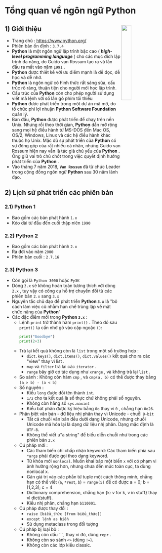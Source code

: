 # Tổng quan về ngôn ngữ Python
## **1) Giới thiệu** <img src=https://i.imgur.com/obaHj2d.png width=25% align=right>
- Trang chủ : https://www.python.org/
- Phiên bản ổn định : `3.7.4`
- **Python** là một ngôn ngữ lập trình bậc cao ( ***high-level programming language*** ) cho các mục đích lập trình đa năng, do Guido van Rossum tạo ra và lần đầu ra mắt vào năm `1991` .
- **Python** được thiết kế với ưu điểm mạnh là dễ đọc, dễ học và dễ nhớ.
- **Python** là ngôn ngữ có hình thức rất sáng sủa, cấu trúc rõ ràng, thuận tiện cho người mới học lập trình. 
- Cấu trúc của **Python** còn cho phép người sử dụng viết mã lệnh với số lần gõ phím tối thiểu
- **Python** được phát triển trong một dự án mã mở, do tổ chức phi lợi nhuận **Python Software Foundation** quản lý.
- Ban đầu, **Python** được phát triển để chạy trên nền Unix. Nhưng rồi theo thời gian, **Python** dần mở rộng sang mọi hệ điều hành từ MS-DOS đến Mac OS, OS/2, Windows, Linux và các hệ điều hành khác thuộc họ Unix. Mặc dù sự phát triển của **Python** có sự đóng góp của rất nhiều cá nhân, nhưng Guido van Rossum hiện nay vẫn là tác giả chủ yếu của **Python** . Ông giữ vai trò chủ chốt trong việc quyết định hướng phát triển của **Python** .
- Vào tháng 7 năm 2018, **`Van Rossum`** đã từ chức Leader trong cộng đồng ngôn ngữ **Python** sau 30 năm lãnh đạo.
## **2) Lịch sử phát triển các phiên bản**
### **2.1) Python 1**
- Bao gồm các bản phát hành `1.x`
- Kéo dài từ đầu đến cuối thập niên `1990`
### **2.2) Python 2**
- Bao gồm các bản phát hành `2.x`
- Ra đời vào năm `2000`
- Phiên bản cuối : `2.7.16`
### **2.3) Python 3**
- Còn gọi là `Python 3000` hoặc `Py3K`
- Dòng `3.x` sẽ không hoàn toàn tương thích với dòng `2.x` , tuy vậy có công cụ hỗ trợ chuyển đổi từ các phiên bản `2.x` sang `3.x`
- Nguyên tắc chủ đạo để phát triển **Python `3.x`** là "bỏ cách làm việc cũ nhằm hạn chế trùng lặp về mặt chức năng của **Python**"
- Các đặc điểm mới trong **Python `3.x`** :
    - Lệnh `print` trở thành hàm `print()` . Theo đó sau `print()` ta cần nhớ gõ vào cặp ngoặc `()`:
        ```py
        print("Goodbye")
        print(2+3)
        ```
    - Trả lại kết quả không còn là `list` trong một số trường hợp :
        - `dict.keys()`, `dict.items()`, `dict.values()` kết quả cho ra các "view" thay vì list .
        - `map` và `filter` trả lại các `iterator` .
        - `range` bây giờ có tác dụng như `xrange` , và không trả lại `list` .
    - So sánh : Không còn hàm `cmp` , và `cmp(a, b)` có thể được thay bằng `(a > b) - (a < b)`
    - Số nguyên :
        - Kiểu `long` được đổi tên thành `int`.
        - `1/2` cho ta kết quả là số thực chứ không phải số nguyên.
        - Không còn hằng số `sys.maxint`
        - Kiểu bát phân được ký hiệu bằng `0o` thay vì `0` , chẳng hạn `0o26`.
    - Phân biệt văn bản - dữ liệu nhị phân thay vì Unicode - chuỗi `8-bit`
        - Tất cả chuỗi văn bản đều dưới dạng Unicode, nhưng chuỗi Unicode mã hóa lại là dạng dữ liệu nhị phân. Dạng mặc định là `UTF-8`.
        - Không thể viết u"a string" để biểu diễn chuỗi như trong các phiên bản `2.x`
    - Cú pháp mới :
        - Các tham biến chỉ chấp nhận keyword: Các tham biến phía sau `*args` phải được gọi theo dạng keyword.
        - Từ khóa mới `nonlocal`. Muốn khai báo một biến `x` với có phạm vi ảnh hưởng rộng hơn, nhưng chưa đến mức toàn cục, ta dùng nonlocal x.
        - Gán giá trị vào các phần tử tuple một cách thông minh, chẳng hạn có thể viết (`a`, `*rest`, `b`) = `range(5)` để có được a = 0; b = [1,2,3]; c = 4
        - Dictionary comprehension, chẳng hạn {k: v for k, v in stuff} thay vì dict(stuff).
        - Kiểu nhị phân, chẳng hạn `b110001`.
    - Cú pháp được thay đổi :
        - `raise [biểu_thức [from biểu_thức]]`
        - `except lệnh as biến`
        - Sử dụng metaclass trong đối tượng
    - Cú pháp bị loại bỏ :
        - Không còn dấu ` `` `, thay vì đó, dùng `repr` .
        - Không còn so sánh `<>` (dùng `!=`).
        - Không còn các lớp kiểu classic.